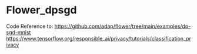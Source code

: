 # Flower_dpsgd


Code Reference to: 
https://github.com/adap/flower/tree/main/examples/dp-sgd-mnist 
https://www.tensorflow.org/responsible_ai/privacy/tutorials/classification_privacy
